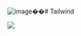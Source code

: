 ![image](https://github.com/failedCoderrr/Tailwind/assets/72220088/ffd66567-5774-4fb8-9239-a5d6dd2f9960)��#   T a i l w i n d 
 
 

<img src="https://w7.pngwing.com/pngs/293/485/png-transparent-tailwind-css-hd-logo.png"></img>

